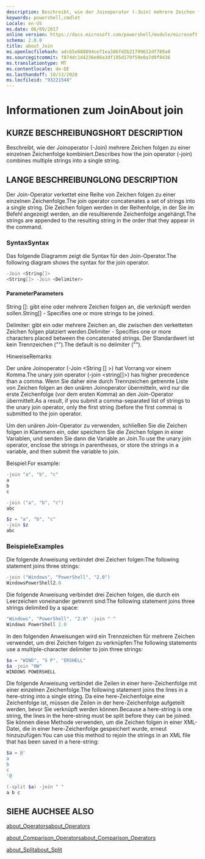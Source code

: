 ```yaml
---
description: Beschreibt, wie der Joinoperator (-Join) mehrere Zeichen folgen zu einer einzelnen Zeichenfolge kombiniert.
keywords: powershell,cmdlet
Locale: en-US
ms.date: 06/09/2017
online version: https://docs.microsoft.com/powershell/module/microsoft.powershell.core/about/about_join?view=powershell-6&WT.mc_id=ps-gethelp
schema: 2.0.0
title: about_Join
ms.openlocfilehash: adc65e688894ce71ea386fd2b21799612df789a0
ms.sourcegitcommit: f874dc1d4236e06a3df195d179f59e0a7d9f8436
ms.translationtype: MT
ms.contentlocale: de-DE
ms.lasthandoff: 10/13/2020
ms.locfileid: "93221548"
---
```

# <a name="about-join"></a><span data-ttu-id="6b75f-104">Informationen zum Join</span><span class="sxs-lookup"><span data-stu-id="6b75f-104">About join</span></span>

## <a name="short-description"></a><span data-ttu-id="6b75f-105">KURZE BESCHREIBUNG</span><span class="sxs-lookup"><span data-stu-id="6b75f-105">SHORT DESCRIPTION</span></span>
<span data-ttu-id="6b75f-106">Beschreibt, wie der Joinoperator (-Join) mehrere Zeichen folgen zu einer einzelnen Zeichenfolge kombiniert.</span><span class="sxs-lookup"><span data-stu-id="6b75f-106">Describes how the join operator (-join) combines multiple strings into a single string.</span></span>

## <a name="long-description"></a><span data-ttu-id="6b75f-107">LANGE BESCHREIBUNG</span><span class="sxs-lookup"><span data-stu-id="6b75f-107">LONG DESCRIPTION</span></span>

<span data-ttu-id="6b75f-108">Der Join-Operator verkettet eine Reihe von Zeichen folgen zu einer einzelnen Zeichenfolge.</span><span class="sxs-lookup"><span data-stu-id="6b75f-108">The join operator concatenates a set of strings into a single string.</span></span> <span data-ttu-id="6b75f-109">Die Zeichen folgen werden in der Reihenfolge, in der Sie im Befehl angezeigt werden, an die resultierende Zeichenfolge angehängt.</span><span class="sxs-lookup"><span data-stu-id="6b75f-109">The strings are appended to the resulting string in the order that they appear in the command.</span></span>

### <a name="syntax"></a><span data-ttu-id="6b75f-110">Syntax</span><span class="sxs-lookup"><span data-stu-id="6b75f-110">Syntax</span></span>

<span data-ttu-id="6b75f-111">Das folgende Diagramm zeigt die Syntax für den Join-Operator.</span><span class="sxs-lookup"><span data-stu-id="6b75f-111">The following diagram shows the syntax for the join operator.</span></span>

```powershell
-Join <String[]>
<String[]> -Join <Delimiter>
```

#### <a name="parameters"></a><span data-ttu-id="6b75f-112">Parameter</span><span class="sxs-lookup"><span data-stu-id="6b75f-112">Parameters</span></span>

<span data-ttu-id="6b75f-113">String []: gibt eine oder mehrere Zeichen folgen an, die verknüpft werden sollen.</span><span class="sxs-lookup"><span data-stu-id="6b75f-113">String[] - Specifies one or more strings to be joined.</span></span>

<span data-ttu-id="6b75f-114">Delimiter: gibt ein oder mehrere Zeichen an, die zwischen den verketteten Zeichen folgen platziert werden.</span><span class="sxs-lookup"><span data-stu-id="6b75f-114">Delimiter - Specifies one or more characters placed between the concatenated strings.</span></span> <span data-ttu-id="6b75f-115">Der Standardwert ist kein Trennzeichen ("").</span><span class="sxs-lookup"><span data-stu-id="6b75f-115">The default is no delimiter ("").</span></span>

<span data-ttu-id="6b75f-116">Hinweise</span><span class="sxs-lookup"><span data-stu-id="6b75f-116">Remarks</span></span>

<span data-ttu-id="6b75f-117">Der unäre Joinoperator (-Join <String [] >) hat Vorrang vor einem Komma.</span><span class="sxs-lookup"><span data-stu-id="6b75f-117">The unary join operator (-join <string[]>) has higher precedence than a comma.</span></span> <span data-ttu-id="6b75f-118">Wenn Sie daher eine durch Trennzeichen getrennte Liste von Zeichen folgen an den unären Joinoperator übermitteln, wird nur die erste Zeichenfolge (vor dem ersten Komma) an den Join-Operator übermittelt.</span><span class="sxs-lookup"><span data-stu-id="6b75f-118">As a result, if you submit a comma-separated list of strings to the unary join operator, only the first string (before the first comma) is submitted to the join operator.</span></span>

<span data-ttu-id="6b75f-119">Um den unären Join-Operator zu verwenden, schließen Sie die Zeichen folgen in Klammern ein, oder speichern Sie die Zeichen folgen in einer Variablen, und senden Sie dann die Variable an Join.</span><span class="sxs-lookup"><span data-stu-id="6b75f-119">To use the unary join operator, enclose the strings in parentheses, or store the strings in a variable, and then submit the variable to join.</span></span>

<span data-ttu-id="6b75f-120">Beispiel:</span><span class="sxs-lookup"><span data-stu-id="6b75f-120">For example:</span></span>

```powershell
-join "a", "b", "c"
a
b
c

-join ("a", "b", "c")
abc

$z = "a", "b", "c"
-join $z
abc
```

### <a name="examples"></a><span data-ttu-id="6b75f-121">Beispiele</span><span class="sxs-lookup"><span data-stu-id="6b75f-121">Examples</span></span>

<span data-ttu-id="6b75f-122">Die folgende Anweisung verbindet drei Zeichen folgen:</span><span class="sxs-lookup"><span data-stu-id="6b75f-122">The following statement joins three strings:</span></span>

```powershell
-join ("Windows", "PowerShell", "2.0")
WindowsPowerShell2.0
```

<span data-ttu-id="6b75f-123">Die folgende Anweisung verbindet drei Zeichen folgen, die durch ein Leerzeichen voneinander getrennt sind:</span><span class="sxs-lookup"><span data-stu-id="6b75f-123">The following statement joins three strings delimited by a space:</span></span>

```powershell
"Windows", "PowerShell", "2.0" -join " "
Windows PowerShell 2.0
```

<span data-ttu-id="6b75f-124">In den folgenden Anweisungen wird ein Trennzeichen für mehrere Zeichen verwendet, um drei Zeichen folgen zu verknüpfen:</span><span class="sxs-lookup"><span data-stu-id="6b75f-124">The following statements use a multiple-character delimiter to join three strings:</span></span>

```powershell
$a = "WIND", "S P", "ERSHELL"
$a -join "OW"
WINDOWS POWERSHELL
```

<span data-ttu-id="6b75f-125">Die folgende Anweisung verbindet die Zeilen in einer here-Zeichenfolge mit einer einzelnen Zeichenfolge.</span><span class="sxs-lookup"><span data-stu-id="6b75f-125">The following statement joins the lines in a here-string into a single string.</span></span> <span data-ttu-id="6b75f-126">Da eine here-Zeichenfolge eine Zeichenfolge ist, müssen die Zeilen in der here-Zeichenfolge aufgeteilt werden, bevor Sie verknüpft werden können.</span><span class="sxs-lookup"><span data-stu-id="6b75f-126">Because a here-string is one string, the lines in the here-string must be split before they can be joined.</span></span> <span data-ttu-id="6b75f-127">Sie können diese Methode verwenden, um die Zeichen folgen in einer XML-Datei, die in einer here-Zeichenfolge gespeichert wurde, erneut hinzuzufügen:</span><span class="sxs-lookup"><span data-stu-id="6b75f-127">You can use this method to rejoin the strings in an XML file that has been saved in a here-string:</span></span>

```powershell
$a = @'
a
b
c
'@

(-split $a) -join " "
a b c
```

## <a name="see-also"></a><span data-ttu-id="6b75f-128">SIEHE AUCH</span><span class="sxs-lookup"><span data-stu-id="6b75f-128">SEE ALSO</span></span>

[<span data-ttu-id="6b75f-129">about_Operators</span><span class="sxs-lookup"><span data-stu-id="6b75f-129">about_Operators</span></span>](about_Operators.md)

[<span data-ttu-id="6b75f-130">about_Comparison_Operators</span><span class="sxs-lookup"><span data-stu-id="6b75f-130">about_Comparison_Operators</span></span>](about_Comparison_Operators.md)

[<span data-ttu-id="6b75f-131">about_Split</span><span class="sxs-lookup"><span data-stu-id="6b75f-131">about_Split</span></span>](about_Split.md)
